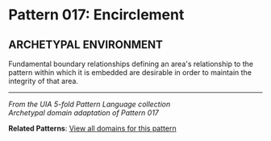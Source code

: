 # Pattern 017: Encirclement

## ARCHETYPAL ENVIRONMENT

Fundamental boundary relationships defining an area's relationship to the pattern within which it is embedded are desirable in order to maintain the integrity of that area.

---

*From the UIA 5-fold Pattern Language collection*  
*Archetypal domain adaptation of Pattern 017*

**Related Patterns**: [View all domains for this pattern](../../UIA/md/T017%20Encirclement.md)
